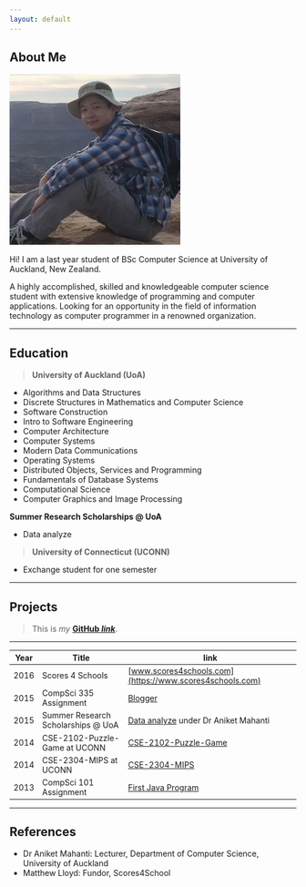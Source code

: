 ```yaml
---
layout: default
---
```


## About Me

<img class="profile-picture" src="me.webp">

Hi! I am a last year student of BSc Computer Science at University of Auckland, New Zealand.

A highly accomplished, skilled and knowledgeable computer science student with extensive knowledge of programming and computer applications. 
Looking for an opportunity in the field of information technology as computer programmer in a renowned organization.

---

## Education

>**University of Auckland (UoA)**

* Algorithms and Data Structures
* Discrete Structures in Mathematics and Computer Science
* Software Construction
* Intro to Software Engineering
* Computer Architecture
* Computer Systems
* Modern Data Communications
* Operating Systems
* Distributed Objects, Services and Programming
* Fundamentals of Database Systems
* Computational Science
* Computer Graphics and Image Processing

**Summer Research Scholarships @ UoA**

* Data analyze

>**University of Connecticut (UCONN)**

* Exchange student for one semester

---

## Projects

>This is *my* **[GitHub *link*](https://github.com/hche608)**.

---

Year | Title | link
-----|-------|--------
2016 | Scores 4 Schools  | [www.scores4schools.com](https://www.scores4schools.com)
2015 | CompSci 335 Assignment | [Blogger](https://github.com/hche608/CS-335-A2)
2015 | Summer Research Scholarships @ UoA | [Data analyze](#) under Dr Aniket Mahanti
2014 | CSE-2102-Puzzle-Game at UCONN | [CSE-2102-Puzzle-Game](https://github.com/hche608/CSE-2102-Puzzle-Game)
2014 | CSE-2304-MIPS at UCONN | [CSE-2304-MIPS](https://github.com/hche608/CSE-2304)
2013 | CompSci 101 Assignment | [First Java Program](https://github.com/hche608/CS-101)

---

## References

* Dr Aniket Mahanti: Lecturer, Department of Computer Science, University of Auckland
* Matthew Lloyd: Fundor, Scores4School
